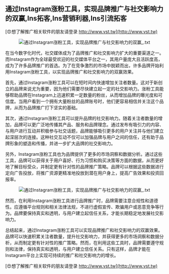 ## **通过Instagram涨粉工具，实现品牌推广与社交影响力的双赢,Ins拓客,Ins营销利器,Ins引流拓客**

[😍想了解推广相关软件的朋友请登录 http://www.vst.tw](http://www.vst.tw)

 <center><img src="https://vst.tw/MP4/tuiguang/png/7.png" alt="通过Instagram涨粉工具，实现品牌推广与社交影响力的双赢_.txt"></center>

在当今数字化时代，社交媒体成为了品牌推广和社交影响力扩大的重要渠道之一。而Instagram作为全球最受欢迎的社交媒体平台之一，其用户量庞大且活跃度高，成为了许多品牌推广的首选。为了在竞争激烈的市场中脱颖而出，许多品牌开始利用Instagram涨粉工具，以实现品牌推广和社交影响力的双赢效果。

首先，通过Instagram涨粉工具可以在短时间内快速增加关注者数量。这对于新创立的品牌来说尤为重要，因为他们需要尽快建立起一定的社交影响力。涨粉工具能够帮助品牌在Instagram上迅速积累一定数量的粉丝，从而增加品牌的曝光度和可信度。当用户看到一个拥有大量粉丝的品牌账号时，他们更容易相信并关注这个品牌，从而为品牌推广打下坚实的基础。

其次，通过Instagram涨粉工具可以提升品牌的社交影响力。随着关注者数量的增加，品牌可以更广泛地传播其产品、服务和品牌理念。通过发布有吸引力的内容、与用户进行互动并积极参与社交话题，品牌能够吸引更多的用户关注并与他们建立起深层次的连接。这种社交互动不仅可以加强品牌与用户之间的信任，还有助于品牌形象的塑造和传播，并进一步扩大品牌的社交影响力。

另外，Instagram涨粉工具也为品牌提供了更多的市场洞察和数据分析。通过这些工具，品牌可以获得关于用户喜好、行为习惯和购买决策等方面的数据，从而更好地了解目标受众，并制定更有针对性的品牌推广策略。品牌可以根据这些数据进行定向广告投放，将推广资源更精准地投放到潜在用户身上，提高广告效果和投资回报率。

 <center><img src="https://vst.tw/MP4/tuiguang/png/5.png" alt="通过Instagram涨粉工具，实现品牌推广与社交影响力的双赢_.txt"></center>

然而，在利用Instagram涨粉工具进行品牌推广时，品牌需要注意合规性和道德性。应遵循平台规则和相关法律法规，不进行虚假宣传、欺骗用户或恶意竞争等行为。品牌要保持真实和透明，与用户建立起信任关系，才能长期稳定地发展社交影响力。

总结起来，通过Instagram涨粉工具可以实现品牌推广和社交影响力的双赢效果。品牌可以快速积累关注者数量，提升社交影响力，并获得更多的市场洞察和数据分析，从而制定更有针对性的推广策略。然而，在利用这些工具时，品牌需要遵守规则和法律，保持真实和透明，与用户建立信任关系。只有这样，品牌才能在Instagram平台上实现可持续的推广和社交影响力的增长。

[😍想了解推广相关软件的朋友请登录 http://www.vst.tw](http://www.vst.tw)



